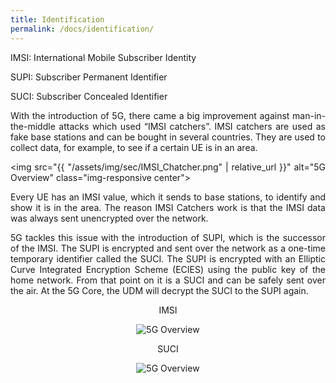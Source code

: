 ```yaml
---
title: Identification
permalink: /docs/identification/
---
```

<style>body {text-align: justify}</style>

IMSI: International Mobile Subscriber Identity

SUPI: Subscriber Permanent Identifier

SUCI: Subscriber Concealed Identifier

With the introduction of 5G, there came a big improvement against man-in-the-middle attacks which used “IMSI catchers”. IMSI catchers are used as fake base stations and can be bought in several countries. They are used to collect data, for example, to see if a certain UE is in an area.

<img src="{{ "/assets/img/sec/IMSI_Chatcher.png" | relative_url }}" alt="5G Overview" class="img-responsive center">

Every UE has an IMSI value, which it sends to base stations, to identify and show it is in the area. The reason IMSI Catchers work is that the IMSI data was always sent unencrypted over the network. 

5G tackles this issue with the introduction of SUPI, which is the successor of the IMSI. The SUPI is encrypted and sent over the network as a one-time temporary identifier called the SUCI.
The SUPI is encrypted with an Elliptic Curve Integrated Encryption Scheme (ECIES) using the public key of the home network. From that point on it is a SUCI and can be safely sent over the air.
At the 5G Core, the UDM will decrypt the SUCI to the SUPI again.


<div class="row">
    <div style="text-align: center" class="col-md-6">
        <p><dt>IMSI</dt></p>
        <img src="{{ "/assets/img/sec/IMSI.png" | relative_url }}" alt="5G Overview" class="img-responsive center">
    </div>
    <div style="text-align: center" class="col-md-6">
        <p><dt>SUCI</dt></p>
        <img src="{{ "/assets/img/sec/SUCI.png" | relative_url }}" alt="5G Overview" class="img-responsive center">    
    </div>
</div>

